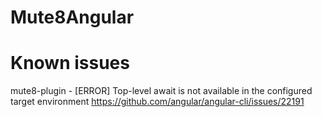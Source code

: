 # Mute8Angular

# Known issues

mute8-plugin - [ERROR] Top-level await is not available in the configured target environment
https://github.com/angular/angular-cli/issues/22191
